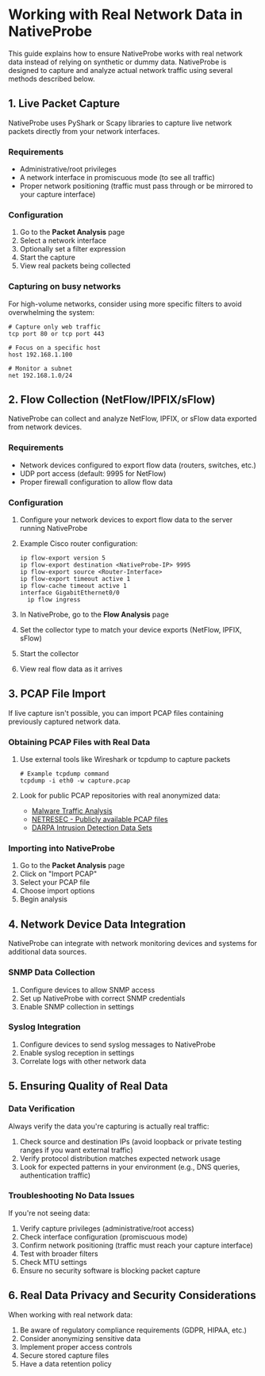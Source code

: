 # Working with Real Network Data in NativeProbe

This guide explains how to ensure NativeProbe works with real network data instead of relying on synthetic or dummy data. NativeProbe is designed to capture and analyze actual network traffic using several methods described below.

## 1. Live Packet Capture

NativeProbe uses PyShark or Scapy libraries to capture live network packets directly from your network interfaces.

### Requirements

- Administrative/root privileges
- A network interface in promiscuous mode (to see all traffic)
- Proper network positioning (traffic must pass through or be mirrored to your capture interface)

### Configuration

1. Go to the **Packet Analysis** page
2. Select a network interface
3. Optionally set a filter expression
4. Start the capture
5. View real packets being collected

### Capturing on busy networks

For high-volume networks, consider using more specific filters to avoid overwhelming the system:

```
# Capture only web traffic
tcp port 80 or tcp port 443

# Focus on a specific host
host 192.168.1.100

# Monitor a subnet
net 192.168.1.0/24
```

## 2. Flow Collection (NetFlow/IPFIX/sFlow)

NativeProbe can collect and analyze NetFlow, IPFIX, or sFlow data exported from network devices.

### Requirements

- Network devices configured to export flow data (routers, switches, etc.)
- UDP port access (default: 9995 for NetFlow)
- Proper firewall configuration to allow flow data

### Configuration

1. Configure your network devices to export flow data to the server running NativeProbe
2. Example Cisco router configuration:
   ```
   ip flow-export version 5
   ip flow-export destination <NativeProbe-IP> 9995
   ip flow-export source <Router-Interface>
   ip flow-export timeout active 1
   ip flow-cache timeout active 1
   interface GigabitEthernet0/0
     ip flow ingress
   ```

3. In NativeProbe, go to the **Flow Analysis** page
4. Set the collector type to match your device exports (NetFlow, IPFIX, sFlow)
5. Start the collector
6. View real flow data as it arrives

## 3. PCAP File Import

If live capture isn't possible, you can import PCAP files containing previously captured network data.

### Obtaining PCAP Files with Real Data

1. Use external tools like Wireshark or tcpdump to capture packets
   ```
   # Example tcpdump command
   tcpdump -i eth0 -w capture.pcap
   ```

2. Look for public PCAP repositories with real anonymized data:
   - [Malware Traffic Analysis](https://www.malware-traffic-analysis.net/)
   - [NETRESEC - Publicly available PCAP files](https://www.netresec.com/?page=PcapFiles)
   - [DARPA Intrusion Detection Data Sets](https://www.ll.mit.edu/r-d/datasets)

### Importing into NativeProbe

1. Go to the **Packet Analysis** page
2. Click on "Import PCAP"
3. Select your PCAP file
4. Choose import options
5. Begin analysis

## 4. Network Device Data Integration

NativeProbe can integrate with network monitoring devices and systems for additional data sources.

### SNMP Data Collection

1. Configure devices to allow SNMP access
2. Set up NativeProbe with correct SNMP credentials
3. Enable SNMP collection in settings

### Syslog Integration

1. Configure devices to send syslog messages to NativeProbe
2. Enable syslog reception in settings
3. Correlate logs with other network data

## 5. Ensuring Quality of Real Data

### Data Verification

Always verify the data you're capturing is actually real traffic:

1. Check source and destination IPs (avoid loopback or private testing ranges if you want external traffic)
2. Verify protocol distribution matches expected network usage
3. Look for expected patterns in your environment (e.g., DNS queries, authentication traffic)

### Troubleshooting No Data Issues

If you're not seeing data:

1. Verify capture privileges (administrative/root access)
2. Check interface configuration (promiscuous mode)
3. Confirm network positioning (traffic must reach your capture interface)
4. Test with broader filters
5. Check MTU settings
6. Ensure no security software is blocking packet capture

## 6. Real Data Privacy and Security Considerations

When working with real network data:

1. Be aware of regulatory compliance requirements (GDPR, HIPAA, etc.)
2. Consider anonymizing sensitive data
3. Implement proper access controls
4. Secure stored capture files
5. Have a data retention policy